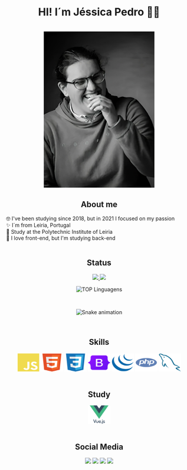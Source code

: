 <h1 align="center" dir="auto">HI! I´m Jéssica Pedro 👋🤓</h1>
<div align="center" dir="auto">
  <!-- <img src="https://komarev.com/ghpvc/?username=jssicapedro&color=green" alt="jssicapedro" />  -->
</div>
<br>

<div align="center" dir="auto">
  <img width="300" src="meu1.png" alt="jssicapedro" />
</div>

<div>
    <div align="center" dir="auto">
      <h2>About me</h2>
    </div>
    🤓 I've been studying since 2018, but in 2021 I focused on my passion  <br>
    ✨ I´m from Leiria, Portugal<br>
    🎒 Study at the Polytechnic Institute of Leiria <br>
    🤠 I love front-end, but I'm studying back-end
</div>

<br>
<div align="center" dir="auto">
  <h2>Status</h2>
  <a href="https://github.com/jssicapedro">
    <img width="45%" src="https://github-readme-stats.vercel.app/api?username=jssicapedro&show_icons=true&theme=algolia&include_all_commits=true&count_private=true"/>
    <img width="45%" src="https://github-readme-stats.vercel.app/api/top-langs/?username=jssicapedro&layout=compact&langs_count=7&theme=algolia"/>
  </a>

  ![TOP Linguagens](https://github-readme-stats.vercel.app/api/top-langs/?username=jssicapedro&layout=compact&theme=dracula)
  
  <br>

  ![Snake animation](https://github.com/jssicapedro/jssicapedro/blob/output/github-contribution-grid-snake.svg)
</div>

<br>
<div  align="center" dir="auto">
  <h2>Skills</h2>
  <img alt="jssica-Js" height="50" width="60" src="https://raw.githubusercontent.com/devicons/devicon/master/icons/javascript/javascript-plain.svg">
  <img alt="jssica-HTML" height="50" width="60" src="https://raw.githubusercontent.com/devicons/devicon/master/icons/html5/html5-original.svg">
  <img alt="jssica-CSS" height="50" width="60" src="https://raw.githubusercontent.com/devicons/devicon/master/icons/css3/css3-original.svg">
  <img alt="jssica-BOOTSTRAP" height="50" width="60" src="https://github.com/devicons/devicon/blob/master/icons/bootstrap/bootstrap-original.svg">
  <img alt="jssica-JQUERY" height="50" width="60" src="https://github.com/devicons/devicon/blob/master/icons/jquery/jquery-original.svg">
  <img alt="jssica-PHP" height="50" width="60" src="https://github.com/devicons/devicon/blob/master/icons/php/php-plain.svg">
  <img alt="jssica-MYSQL" height="50" width="60" src="https://github.com/devicons/devicon/blob/master/icons/mysql/mysql-original.svg"> 
  <br>
</div>

<br>
<div align="center" dir="auto">
  <h2>Study</h2>
  <img alt="jssica-VUEJS" height="50" width="60" src="https://github.com/devicons/devicon/blob/master/icons/vuejs/vuejs-original-wordmark.svg">
  <br>
</div>

<br>
<div align="center" dir="auto">
  <h2>Social Media</h2>
  <a href="https://www.youtube.com/channel/UCU5LdQL2O9rexV8ZyswRYNg/videos" target="_blank"><img src="https://img.shields.io/badge/YouTube-FF0000?style=for-the-badge&logo=youtube&logoColor=white" target="_blank"></a>
  <a href="https://www.instagram.com/jessica.pedro.7/" target="_blank"><img src="https://img.shields.io/badge/-Instagram-%23E4605F?style=for-the-badge&logo=instagram&logoColor=white" target="_blank"></a>
 	<a href="https://www.twitch.tv/dearde_" target="_blank"><img src="https://img.shields.io/badge/Twitch-9146FF?style=for-the-badge&logo=twitch&logoColor=white" target="_blank"></a>
  <a href="https://www.linkedin.com/in/jéssica-pedro-160375201/" target="_blank"><img src="https://img.shields.io/badge/-LinkedIn-%250077B5?style=for-the-badge&logo=linkedin&logoColor=white" target="_blank"></a> 
</div>

